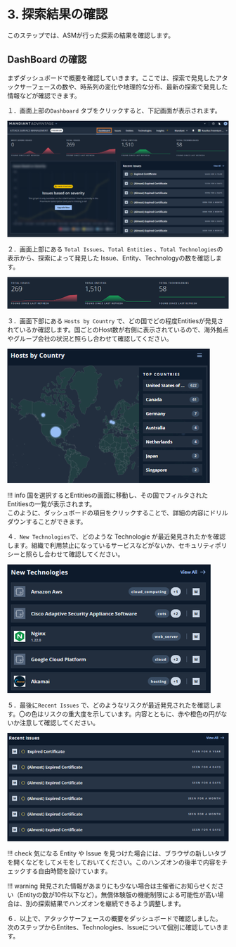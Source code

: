 # 3. 探索結果の確認

このステップでは、ASMが行った探索の結果を確認します。

## DashBoard の確認

まずダッシュボードで概要を確認していきます。ここでは、探索で発見したアタックサーフェースの数や、時系列の変化や地理的な分布、最新の探索で発見した情報などが確認できます。

１．画面上部の`Dashboard` タブをクリックすると、下記画面が表示されます。

![](images/2022-08-09-23-53-07-image.png)

２．画面上部にある `Total Issues`、`Total Entities` 、`Total Technologies`の表示から、探索によって発見した Issue、Entity、Technologyの数を確認します。

![](images/2022-08-09-23-53-47-image.png)

３．画面下部にある `Hosts by Country` で、どの国でどの程度Entitiesが発見されているか確認します。国ごとのHost数が右側に表示されているので、海外拠点やグループ会社の状況と照らし合わせて確認してください。

![](images/2022-08-09-23-55-31-image.png)

!!! info
    国を選択するとEntitiesの画面に移動し、その国でフィルタされたEntitiesの一覧が表示されます。  
    このように、ダッシュボードの項目をクリックすることで、詳細の内容にドリルダウンすることができます。

４．`New Technologies`で、どのような Technologie が最近発見されたかを確認します。組織で利用禁止になっているサービスなどがないか、セキュリティポリシーと照らし合わせて確認してください。

![](images/2022-08-10-00-09-43-image.png)

５．最後に`Recent Issues`  で、どのようなリスクが最近発見されたを確認します。〇の色はリスクの重大度を示しています。内容とともに、赤や橙色の円がないか注意して確認してください。

![](images/2022-08-10-00-10-19-image.png)

!!! check
    気になる Entity や Issue を見つけた場合には、ブラウザの新しいタブを開くなどをしてメモをしておいてください。このハンズオンの後半で内容をチェックする自由時間を設けています。

!!! warning
 発見された情報があまりにも少ない場合は主催者にお知らせください（Entityの数が10件以下など）。無償体験版の機能制限による可能性が高い場合は、別の探索結果でハンズオンを継続できるよう調整します。

６．以上で、アタックサーフェースの概要をダッシュボードで確認しました。  
次のステップからEntites、Technologies、Issueについて個別に確認していきます。
